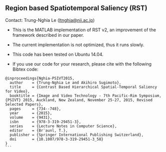 ## Region based Spatiotemporal Saliency (RST)
Contact: Trung-Nghia Le (ltnghia@nii.ac.jp)

* This is the MATLAB implementation of RST v2, an improvement of the framework described in our paper. 

* The current implementation is not optimized, thus it runs slowly.

* This code has been tested on Ubuntu 14.04.

* If you use our code for your research, please cite with the following Bibtex code:

````
@inproceedings{Nghia-PSIVT2015,
  author    = {Trung-Nghia Le and Akihiro Sugimoto},
  title     = {Contrast Based Hierarchical Spatial-Temporal Saliency for Video},
  booktitle = {Image and Video Technology - 7th Pacific-Rim Symposium, {PSIVT} 2015, Auckland, New Zealand, November 25-27, 2015, Revised Selected Papers},
  pages     = {734--748},
  year      = {2015},
  volume    = {9431},
  isbn      = {978-3-319-29451-3},
  series    = {Lecture Notes in Computer Science},
  editor    = {Br¨aunl, T.},
  publisher = {Springer International Publishing Switzerland},
  doi       = {10.1007/978-3-319-29451-3_58}
}
```

